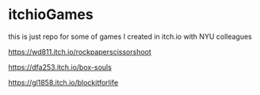 # itchioGames
this is just repo for some of games I created in itch.io with NYU colleagues 

https://wd811.itch.io/rockpaperscissorshoot

https://dfa253.itch.io/box-souls

https://gl1858.itch.io/blockitforlife
